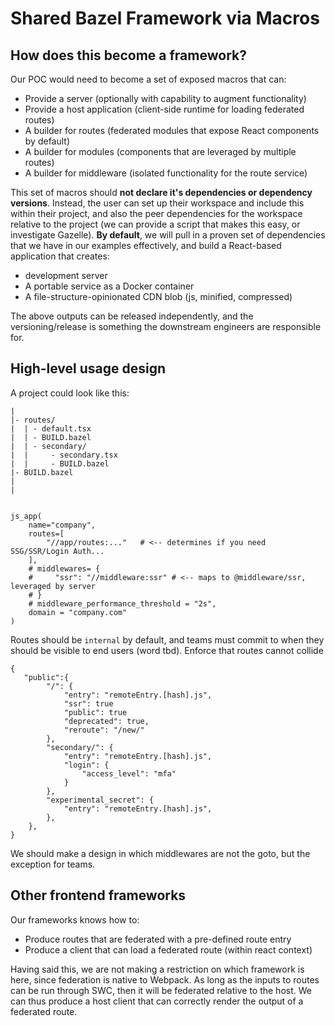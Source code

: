 # Shared Bazel Framework via Macros

## How does this become a framework?

Our POC would need to become a set of exposed macros that can:

- Provide a server (optionally with capability to augment functionality)
- Provide a host application (client-side runtime for loading federated routes)
- A builder for routes (federated modules that expose React components by default)
- A builder for modules (components that are leveraged by multiple routes)
- A builder for middleware (isolated functionality for the route service)

This set of macros should **not declare it's dependencies or dependency versions**. Instead,
the user can set up their workspace and include this within their project, and also the
peer dependencies for the workspace relative to the project (we can provide a script that makes
this easy, or investigate Gazelle). **By default**, we will pull in a proven set of dependencies that we have in our examples effectively, and build a React-based application that creates:

- development server
- A portable service as a Docker container
- A file-structure-opinionated CDN blob (js, minified, compressed)

The above outputs can be released independently, and the versioning/release is something
the downstream engineers are responsible for.

## High-level usage design

A project could look like this:

```txt=
|
|- routes/
|  | - default.tsx
|  | - BUILD.bazel
|  | - secondary/
|  |     - secondary.tsx
|  |     - BUILD.bazel
|- BUILD.bazel
|
|
```

```python=

js_app(
    name="company",
    routes=[
        "//app/routes:..."   # <-- determines if you need SSG/SSR/Login Auth...
    ],
    # middlewares= {
    #     "ssr": "//middleware:ssr" # <-- maps to @middleware/ssr, leveraged by server
    # }
    # middleware_performance_threshold = "2s",
    domain = "company.com"
)

```

Routes should be `internal` by default, and teams must commit to when they should be visible to end users (word tbd). Enforce that routes cannot collide

```json=
{
   "public":{
        "/": {
            "entry": "remoteEntry.[hash].js",
            "ssr": true
            "public": true
            "deprecated": true,
            "reroute": "/new/"
        },
        "secondary/": {
            "entry": "remoteEntry.[hash].js",
            "login": {
                "access_level": "mfa"
            }
        },
        "experimental_secret": {
            "entry": "remoteEntry.[hash].js",
        },
    },
}
```

We should make a design in which middlewares are not the goto, but the exception for teams.

## Other frontend frameworks

Our frameworks knows how to:

- Produce routes that are federated with a pre-defined route entry
- Produce a client that can load a federated route (within react context)

Having said this, we are not making a restriction on which framework is here, since
federation is native to Webpack. As long as the inputs to routes can be run through
SWC, then it will be federated relative to the host. We can thus produce a host client
that can correctly render the output of a federated route.
